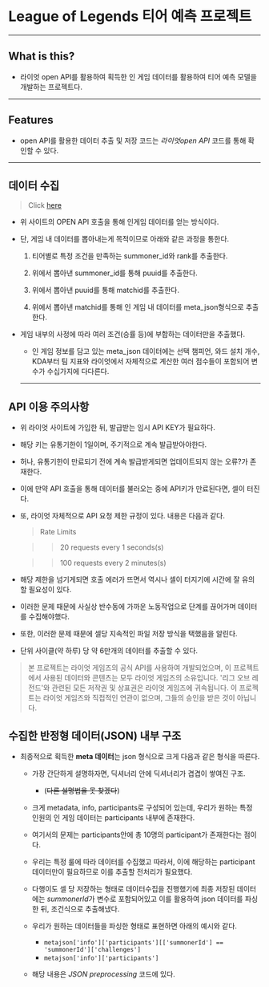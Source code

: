 # League of Legends 티어 예측 프로젝트

---

## **What is this?**

- 라이엇 open API를 활용하여 획득한 인 게임 데이터를 활용하여 티어 예측 모델을 개발하는 프로젝트다.

---

## **Features**

- open API를 활용한 데이터 추출 및 저장 코드는 *라이엇open API* 코드를 통해 확인할 수 있다.

---

## **데이터 수집**

> Click [here](https://developer.riotgames.com/)

- 위 사이트의 OPEN API 호출을 통해 인게임 데이터를 얻는 방식이다.

- 단, 게임 내 데이터를 뽑아내는게 목적이므로 아래와 같은 과정을 통한다.

  1. 티어별로 특정 조건을 만족하는 summoner_id와 rank를 추출한다.

  2. 위에서 뽑아낸 summoner_id를 통해 puuid를 추출한다.

  3. 위에서 뽑아낸 puuid를 통해 matchid를 추출한다.

  4. 위에서 뽑아낸 matchid를 통해 인 게임 내 데이터를 meta_json형식으로 추출한다.

- 게임 내부의 사정에 따라 여러 조건(승률 등)에 부합하는 데이터만을 추출했다.

  - 인 게임 정보를 담고 있는 meta_json 데이터에는 선택 챔피언, 와드 설치 개수, KDA부터 팀 지표와 라이엇에서 자체적으로 계산한 여러 점수들이 포함되어 변수가 수십가지에 다다른다.

  ***

## **API 이용 주의사항**

- 위 라이엇 사이트에 가입한 뒤, 발급받는 임시 API KEY가 필요하다.
- 해당 키는 유통기한이 1일이며, 주기적으로 계속 발급받아야한다.
- 허나, 유통기한이 만료되기 전에 계속 발급받게되면 업데이트되지 않는 오류?가 존재한다.
- 이에 만약 API 호출을 통해 데이터를 불러오는 중에 API키가 만료된다면, 셀이 터진다.

- 또, 라이엇 자체적으로 API 요청 제한 규정이 있다. 내용은 다음과 같다.

  > Rate Limits


  >> 20 requests every 1 seconds(s)


  >> 100 requests every 2 minutes(s)

- 해당 제한을 넘기게되면 호출 에러가 뜨면서 역시나 셀이 터지기에 시간에 잘 유의할 필요성이 있다.

- 이러한 문제 때문에 사실상 반수동에 가까운 노동작업으로 단계를 끊어가며 데이터를 수집해야했다.

- 또한, 이러한 문제 때문에 셀당 지속적인 파일 저장 방식을 택했음을 알린다.

- 단위 사이클(약 하루) 당 약 6만개의 데이터를 추출할 수 있다.

> 본 프로젝트는 라이엇 게임즈의 공식 API를 사용하여 개발되었으며, 이 프로젝트에서 사용된 데이터와 콘텐츠는 모두 라이엇 게임즈의 소유입니다. '리그 오브 레전드'와 관련된 모든 저작권 및 상표권은 라이엇 게임즈에 귀속됩니다. 이 프로젝트는 라이엇 게임즈와 직접적인 연관이 없으며, 그들의 승인을 받은 것이 아닙니다.

## **수집한 반정형 데이터(JSON) 내부 구조**

- 최종적으로 획득한 **meta 데이터**는 json 형식으로 크게 다음과 같은 형식을 따른다.

  - 가장 간단하게 설명하자면, 딕셔너리 안에 딕셔너리가 겹겹이 쌓여진 구조.

    - (~~다른 설명법을 못 찾겠다~~)

  - 크게 metadata, info, participants로 구성되어 있는데, 우리가 원하는 특정 인원의 인 게임 데이터는 participants 내부에 존재한다.

  - 여기서의 문제는 participants안에 총 10명의 participant가 존재한다는 점이다.

  - 우리는 특정 룰에 따라 데이터를 수집했고 따라서, 이에 해당하는 participant 데이터만이 필요하므로 이를 추출할 전처리가 필요했다.

  - 다행이도 셀 당 저장하는 형태로 데이터수집을 진행했기에 최종 저장된 데이터에는 *summonerId*가 변수로 포함되어있고 이를 활용하여 json 데이터를 파싱한 뒤, 조건식으로 추출해냈다.

  - 우리가 원하는 데이터들을 파싱한 형태로 표현하면 아래의 예시와 같다.
    * `metajson['info']['participants'][['summonerId'] == 'summonerId']['challenges']`
    * `metajson['info']['participants']`
 
  - 해당 내용은 *JSON preprocessing* 코드에 있다.
